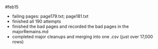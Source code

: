 #feb15
- failing pages: page179.txt; page181.txt 
- finished all 190 attempts
- finished the bad pages and recorded the bad pages in the majorRemains.md
- completed major cleanups and merging into one .csv (just over 17,000 rows)